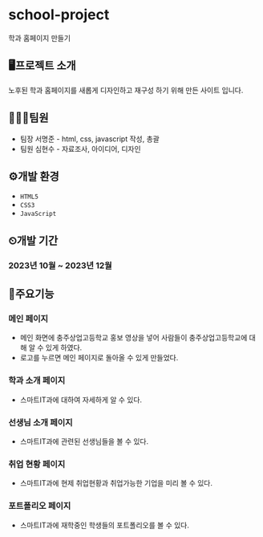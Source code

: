 # school-project

학과 홈페이지 만들기

## 🖥프로젝트 소개

노후된 학과 홈페이지를 새롭게 디자인하고 재구성 하기 위해 만든 사이트 입니다.

## 🧑‍🤝‍🧑팀원

- 팀장 서명준 - html, css, javascript 작성, 총괄
- 팀원 심현수 - 자료조사, 아이디어, 디자인

## ⚙개발 환경

- `HTML5`
- `CSS3`
- `JavaScript`

## ⏲개발 기간

### 2023년 10월 ~ 2023년 12월

## 📌주요기능 

### 메인 페이지
 
- 메인 화면에 충주상업고등학교 홍보 영상을 넣어 사람들이 충주상업고등학교에 대해 알 수 있게 하였다.
- 로고를 누르면 메인 페이지로 돌아올 수 있게 만들었다.

### 학과 소개 페이지
  
- 스마트IT과에 대하여 자세하게 알 수 있다.

### 선생님 소개 페이지

- 스마트IT과에 관련된 선생님들을 볼 수 있다.

### 취업 현황 페이지

- 스마트IT과에 현제 취업현황과 취업가능한 기업을 미리 볼 수 있다.

### 포트폴리오 페이지

- 스마트IT과에 재학중인 학생들의 포트폴리오를 볼 수 있다.



